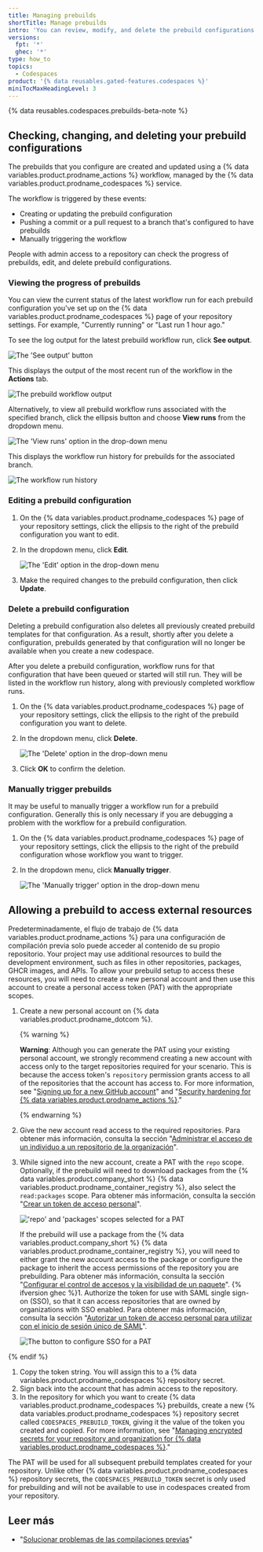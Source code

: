 ```yaml
---
title: Managing prebuilds
shortTitle: Manage prebuilds
intro: 'You can review, modify, and delete the prebuild configurations for your repository.'
versions:
  fpt: '*'
  ghec: '*'
type: how_to
topics:
  - Codespaces
product: '{% data reusables.gated-features.codespaces %}'
miniTocMaxHeadingLevel: 3
---
```


{% data reusables.codespaces.prebuilds-beta-note %}

## Checking, changing, and deleting your prebuild configurations

The prebuilds that you configure are created and updated using a {% data variables.product.prodname_actions %} workflow, managed by the {% data variables.product.prodname_codespaces %} service.

The workflow is triggered by these events:

* Creating or updating the prebuild configuration
* Pushing a commit or a pull request to a branch that's configured to have prebuilds
* Manually triggering the workflow

People with admin access to a repository can check the progress of prebuilds, edit, and delete prebuild configurations.

### Viewing the progress of prebuilds
You can view the current status of the latest workflow run for each prebuild configuration you've set up on the {% data variables.product.prodname_codespaces %} page of your repository settings. For example, "Currently running" or "Last run 1 hour ago."

To see the log output for the latest prebuild workflow run, click **See output**.

![The 'See output' button](/assets/images/help/codespaces/prebuilds-see-output.png)

This displays the output of the most recent run of the workflow in the **Actions** tab.

![The prebuild workflow output](/assets/images/help/codespaces/prebuilds-log-output.png)

Alternatively, to view all prebuild workflow runs associated with the specified branch, click the ellipsis button and choose **View runs** from the dropdown menu.

![The 'View runs' option in the drop-down menu](/assets/images/help/codespaces/prebuilds-view-runs.png)

This displays the workflow run history for prebuilds for the associated branch.

![The workflow run history](/assets/images/help/codespaces/prebuilds-workflow-runs.png)

### Editing a prebuild configuration

1. On the {% data variables.product.prodname_codespaces %} page of your repository settings, click the ellipsis to the right of the prebuild configuration you want to edit.
1. In the dropdown menu, click **Edit**.

   ![The 'Edit' option in the drop-down menu](/assets/images/help/codespaces/prebuilds-edit.png)

1. Make the required changes to the prebuild configuration, then click **Update**.

### Delete a prebuild configuration

Deleting a prebuild configuration also deletes all previously created prebuild templates for that configuration. As a result, shortly after you delete a configuration, prebuilds generated by that configuration will no longer be available when you create a new codespace.

After you delete a prebuild configuration, workflow runs for that configuration that have been queued or started will still run. They will be listed in the workflow run history, along with previously completed workflow runs.

1. On the {% data variables.product.prodname_codespaces %} page of your repository settings, click the ellipsis to the right of the prebuild configuration you want to delete.
1. In the dropdown menu, click **Delete**.

   ![The 'Delete' option in the drop-down menu](/assets/images/help/codespaces/prebuilds-delete.png)

1. Click **OK** to confirm the deletion.

### Manually trigger prebuilds

It may be useful to manually trigger a workflow run for a prebuild configuration. Generally this is only necessary if you are debugging a problem with the workflow for a prebuild configuration.

1. On the {% data variables.product.prodname_codespaces %} page of your repository settings, click the ellipsis to the right of the prebuild configuration whose workflow you want to trigger.
1. In the dropdown menu, click **Manually trigger**.

   ![The 'Manually trigger' option in the drop-down menu](/assets/images/help/codespaces/prebuilds-manually-trigger.png)

## Allowing a prebuild to access external resources

Predeterminadamente, el flujo de trabajo de {% data variables.product.prodname_actions %} para una configuración de compilación previa solo puede acceder al contenido de su propio repositorio. Your project may use additional resources to build the development environment, such as files in other repositories, packages, GHCR images, and APIs. To allow your prebuild setup to access these resources, you will need to create a new personal account and then use this account to create a personal access token (PAT) with the appropriate scopes.

1. Create a new personal account on {% data variables.product.prodname_dotcom %}.

   {% warning %}

   **Warning**: Although you can generate the PAT using your existing personal account, we strongly recommend creating a new account with access only to the target repositories required for your scenario. This is because the access token's `repository` permission grants access to all of the repositories that the account has access to. For more information, see "[Signing up for a new GitHub account](/get-started/signing-up-for-github/signing-up-for-a-new-github-account)" and "[Security hardening for {% data variables.product.prodname_actions %}](/actions/security-guides/security-hardening-for-github-actions#considering-cross-repository-access)."

   {% endwarning %}
1. Give the new account read access to the required repositories. Para obtener más información, consulta la sección "[Administrar el acceso de un individuo a un repositorio de la organización](/organizations/managing-access-to-your-organizations-repositories/managing-an-individuals-access-to-an-organization-repository)".
1. While signed into the new account, create a PAT with the `repo` scope. Optionally, if the prebuild will need to download packages from the {% data variables.product.company_short %} {% data variables.product.prodname_container_registry %}, also select the `read:packages` scope. Para obtener más información, consulta la sección "[Crear un token de acceso personal](/authentication/keeping-your-account-and-data-secure/creating-a-personal-access-token)".

   !['repo' and 'packages' scopes selected for a PAT](/assets/images/help/codespaces/prebuilds-select-scopes.png)

   If the prebuild will use a package from the {% data variables.product.company_short %} {% data variables.product.prodname_container_registry %}, you will need to either grant the new account access to the package or configure the package to inherit the access permissions of the repository you are prebuilding. Para obtener más información, consulta la sección "[Configurar el control de accesos y la visibilidad de un paquete](/packages/learn-github-packages/configuring-a-packages-access-control-and-visibility)".
{% ifversion ghec %}1. Authorize the token for use with SAML single sign-on (SSO), so that it can access repositories that are owned by organizations with SSO enabled. Para obtener más información, consulta la sección "[Autorizar un token de acceso personal para utilizar con el inicio de sesión único de SAML](/authentication/authenticating-with-saml-single-sign-on/authorizing-a-personal-access-token-for-use-with-saml-single-sign-on)".

   ![The button to configure SSO for a PAT](/assets/images/help/codespaces/configure-SSO-for-PAT.png)

{% endif %}
1. Copy the token string. You will assign this to a {% data variables.product.prodname_codespaces %} repository secret.
1. Sign back into the account that has admin access to the repository.
1. In the repository for which you want to create {% data variables.product.prodname_codespaces %} prebuilds, create a new {% data variables.product.prodname_codespaces %} repository secret called `CODESPACES_PREBUILD_TOKEN`, giving it the value of the token you created and copied. For more information, see "[Managing encrypted secrets for your repository and organization for {% data variables.product.prodname_codespaces %}](/codespaces/managing-codespaces-for-your-organization/managing-encrypted-secrets-for-your-repository-and-organization-for-codespaces#adding-secrets-for-a-repository)."

The PAT will be used for all subsequent prebuild templates created for your repository. Unlike other {% data variables.product.prodname_codespaces %} repository secrets, the `CODESPACES_PREBUILD_TOKEN` secret is only used for prebuilding and will not be available to use in codespaces created from your repository.

## Leer más

- "[Solucionar problemas de las compilaciones previas](/codespaces/troubleshooting/troubleshooting-prebuilds)"
